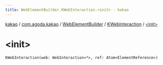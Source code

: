 ```yaml
---
title: WebElementBuilder.KWebInteraction.<init> - kakao
---
```


[kakao](../../../index.html) / [com.agoda.kakao](../../index.html) / [WebElementBuilder](../index.html) / [KWebInteraction](index.html) / [&lt;init&gt;](.)

# &lt;init&gt;

`KWebInteraction(web: WebInteraction<*>, ref: Atom<ElementReference>)`